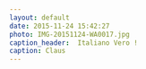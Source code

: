 ```yaml
---
layout: default
date: 2015-11-24 15:42:27
photo: IMG-20151124-WA0017.jpg
caption_header:  Italiano Vero ! 
caption: Claus
---
```

